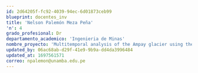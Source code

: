 ```yaml
---
id: 2d64205f-fc92-4039-94ec-6d01873ceb99
blueprint: docentes_inv
title: 'Nelson Palemón Meza Peña'
'n': 4
grado_profesional: Dr
departamento_academico: 'Ingenieria de Minas'
nombre_proyecto: 'Multitemporal analysis of the Ampay glacier using the Google Earth Engine platform, period 2000-2019'
updated_by: 06ac68ab-d29f-41e9-9b9a-dd4da3996484
updated_at: 1697561571
correo: npalemon@unamba.edu.pe
---
```

